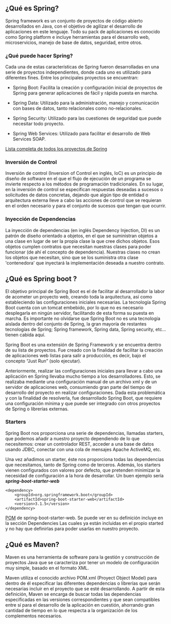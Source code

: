 ## **¿Qué es Spring?** ##

Spring framework es un conjunto de proyectos de código abierto desarrollados en
Java, con el objetivo de agilizar el desarrollo de aplicaciones en este lenguaje.
Todo su pack de aplicaciones es conocido como Spring platform e incluye
herramientas para el desarrollo web, microservicios, manejo de base de datos,
seguridad, entre otros.

### ¿Qué puede hacer Spring? ###

Cada una de estas características de Spring fueron desarrolladas en una serie de
proyectos independientes, donde cada uno es utilizado para diferentes fines. Entre los
principales proyectos se encuentran:

- Spring Boot: Facilita la creación y configuración inicial de proyectos de
Spring para generar aplicaciones de fácil y rápida puesta en marcha.

- Spring Data: Utilizado para la administración, manejo y comunicación con
bases de datos, tanto relacionales como no-relacionales.

- Spring Security: Utilizado para las cuestiones de seguridad que puede
necesitar todo proyecto.

- Spring Web Services: Utilizado para facilitar el desarrollo de Web Services
SOAP.

[Lista completa de todos los proyectos de Spring](https://spring.io/projects)

### Inversión de Control
Inversión de control (Inversion of Control en inglés, IoC) es un principio de diseño de software en el que el flujo de ejecución de un programa se invierte respecto a los métodos de programación tradicionales. En su lugar, en la inversión de control se especifican respuestas deseadas a sucesos o solicitudes de datos concretas, dejando que algún tipo de entidad o arquitectura externa lleve a cabo las acciones de control que se requieran en el orden necesario y para el conjunto de sucesos que tengan que ocurrir.

### Inyección de Dependencias
 La inyección de dependencias (en inglés Dependency Injection, DI) es un patrón de diseño orientado a objetos, en el que se suministran objetos a una clase en lugar de ser la propia clase la que cree dichos objetos. Esos objetos cumplen contratos que necesitan nuestras clases para poder funcionar (de ahí el concepto de dependencia). Nuestras clases no crean los objetos que necesitan, sino que se los suministra otra clase 'contenedora' que inyectará la implementación deseada a nuestro contrato.

## **¿Qué es Spring boot ?**


El objetivo principal de Spring Boot es el de facilitar al desarrollador la labor de acometer un proyecto web, creando toda la arquitectura, así como estableciendo las configuraciones iniciales necesarias.
La tecnología Spring Boot cuenta con un tomcat embebido, por lo que no es necesario desplegarla en ningún servidor, facilitando de esta forma su puesta en marcha.
Es importante no olvidarse que Spring Boot no es una tecnología aislada dentro del conjunto de Spring, la gran mayoría de restantes tecnologías de Spring; Spring framework, Spring data, Spring security, etc… tienen cabida aquí.

Spring Boot es una extensión de Spring Framework y se encuentra dentro de su
lista de proyectos. Fue creado con la finalidad de facilitar la creación de
aplicaciones web listas para salir a producción, es decir, bajo el concepto “Just
Run” (solo ejecutar).

Anteriormente, realizar las configuraciones iniciales para llevar a cabo una
aplicación en Spring llevaba mucho tiempo a los desarrolladores. Esto, se
realizaba mediante una configuración manual de un archivo xml y de un servidor
de aplicaciones web, consumiendo gran parte del tiempo de desarrollo del
proyecto en realizar configuraciones. Dada esta problemática y con la finalidad de
resolverla, fue desarrollado Spring Boot, que requiere una configuración mínima y
que puede ser integrado con otros proyectos de Spring o librerías externas.

### **Starters** ###

Spring Boot nos proporciona una serie de dependencias, llamadas starters, que podemos añadir a nuestro proyecto dependiendo de lo que necesitemos: crear un controlador REST, acceder a una base de datos usando JDBC, conectar con una cola de mensajes Apache ActiveMQ, etc.

Una vez añadimos un starter, éste nos proporciona todas las dependencias que necesitamos, tanto de Spring como de terceros. Además, los starters vienen configurados con valores por defecto, que pretenden minimizar la necesidad de configuración a la hora de desarrollar. Un buen ejemplo sería _**spring-boot-starter-web**_

```
<dependency>
    <groupId>org.springframework.boot</groupId>
    <artifactId>spring-boot-starter-web</artifactId>
    <version>3.1.5</version>
</dependency>
```


[POM](https://repo1.maven.org/maven2/org/springframework/boot/spring-boot-starter-web/3.1.5/spring-boot-starter-web-3.1.5.pom) de spring-boot-starter-web.
Se puede ver en su definición incluye en la sección Dependencies Las cuales ya están incluidas en el propio started y no hay que definirlas para poder usarlas en nuestro proyecto.


## **¿Qué es Maven?** ##

Maven es una herramienta de software para la gestión y construcción de proyectos
Java que se caracteriza por tener un modelo de configuración muy simple, basado
en el formato XML.

Maven utiliza el conocido archivo POM.xml (Proyect Object Model) para dentro de
él especificar las diferentes dependencias o librerías que serán necesarias incluir
en el proyecto que se esté desarrollando. A partir de esta definición, Maven se
encarga de buscar todas las dependencias especificadas en las versiones
correspondientes y que sean compatibles entre sí para el desarrollo de la
aplicación en cuestión, ahorrando gran cantidad de tiempo en lo que respecta a la
organización de los complementos necesarios.
